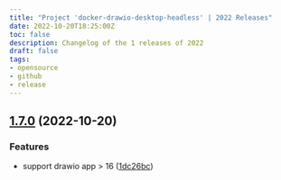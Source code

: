 ```yaml
---
title: "Project 'docker-drawio-desktop-headless' | 2022 Releases"
date: 2022-10-20T18:25:00Z
toc: false
description: Changelog of the 1 releases of 2022
draft: false
tags:
- opensource
- github
- release
---
```

## [1.7.0](https://github.com/rlespinasse/docker-drawio-desktop-headless/compare/v1.6.0...v1.7.0) (2022-10-20)


### Features

* support drawio app > 16 ([1dc26bc](https://github.com/rlespinasse/docker-drawio-desktop-headless/commit/1dc26bc6d8de1d85ff37220486a2d95e8b93f2f1))



